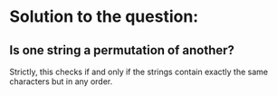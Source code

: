 # Solution to the question: 

## Is one string a permutation of another? 
Strictly, this checks if and only if the strings contain exactly the same characters but in any order. 